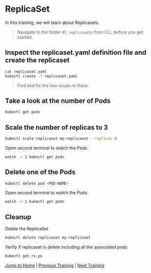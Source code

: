 # ReplicaSet

In this training, we will learn about Replicasets.

>Navigate to the folder `05_replicasets` from CLI, before you get started. 

## Inspect the replicaset.yaml definition file and create the replicaset

```bash
cat replicaset.yaml
kubectl create -f replicaset.yaml
```
>Find and fix the two issues in there.

## Take a look at the number of Pods

```bash
kubectl get pods
```

## Scale the number of replicas to 3

```bash
kubectl scale replicaset my-replicaset --replicas 3
```

Open second terminal to watch the Pods
```bash
watch -n 1 kubectl get pods
```

## Delete one of the Pods

```bash
kubectl delete pod <POD-NAME>
```

Open second terminal to watch the Pods
```bash
watch -n 1 kubectl get pods
```

## Cleanup
Delete the ReplicaSet
```bash
kubectl delete replicaset my-replicaset
```
Verify if replicaset is delete including all the associated pods 
```bash
kubectl get rs,po
```

[Jump to Home](../README.md) | [Previous Training](../04_multi-container-pods/README.md) | [Next Training](../06_deployments/README.md)